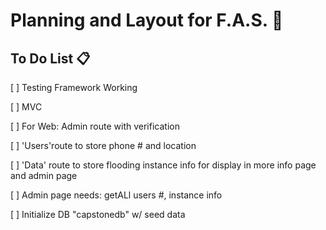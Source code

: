 # Planning and Layout for F.A.S. 🌊

## To Do List 📋

[ ] Testing Framework Working

[ ] MVC

[ ] For Web: Admin route with verification

[ ] 'Users'route to store phone # and location

[ ] 'Data' route to store flooding instance info for display in more info page and admin page

[ ] Admin page needs: getALl users #, instance info

[ ] Initialize DB "capstonedb" w/ seed data